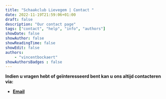 ```yaml
---
title: "Schaakclub Lievegem | Contact "
date: 2022-11-19T21:59:06+01:00
draft: false
description: "Our contact page"
tags: ["contact", "help", "info", "authors"]
showDate: false
showAuthor: false
showReadingTime: false
showEdit: false
authors:
    - "vincentbockaert"
showAuthorsBadges : false
---
```


**Indien u vragen hebt of geïnteresseerd bent kan u ons altijd contacteren via:**

- **[Email](bockiechess@yahoo.com)**